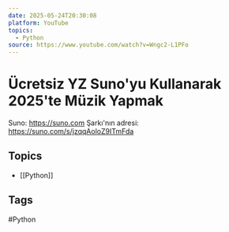 ```yaml
---
date: 2025-05-24T20:30:08
platform: YouTube
topics:
  - Python
source: https://www.youtube.com/watch?v=Wngc2-L1PFo
---
```

# Ücretsiz YZ Suno'yu Kullanarak 2025'te Müzik Yapmak

Suno: https://suno.com
Şarkı'nın adresi: https://suno.com/s/jzqqAoloZ9ITmFda

## Topics
- [[Python]]

## Tags
#Python